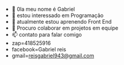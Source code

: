 - 👋 0la meu nome é Gabriel
- 👀 estou interessado em Programação
- 🌱 atualmente estou aprenendo Front End
- 💞️ Procuro colaborar em projetos em equipe 
- 📫 contato para falar comigo
- zap=418525916
- facebook=Gabriel reis
- gmail=reisgabriel943@gmail.com
<!---
reisgabriel2000/reisgabriel2000 is a ✨ special ✨ repository because its `README.md` (this file) appears on your GitHub profile.
You can click the Preview link to take a look at your changes.
--->
